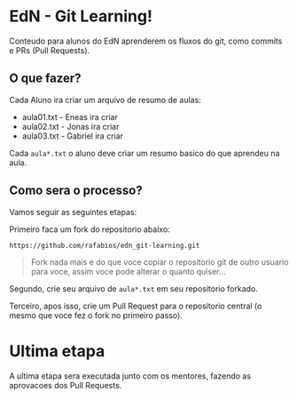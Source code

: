 # EdN - Git Learning!

Conteudo para alunos do EdN aprenderem os fluxos do git, como commits e PRs (Pull Requests).


## O que fazer?

Cada Aluno ira criar um arquivo de resumo de aulas:

- aula01.txt        - Eneas ira criar
- aula02.txt        - Jonas ira criar
- aula03.txt        - Gabriel ira criar

Cada `aula*.txt` o aluno deve criar um resumo basico do que aprendeu na aula.

## Como sera o processo?

Vamos seguir as seguintes etapas:

Primeiro faca um fork do repositorio abaixo: 

`https://github.com/rafabios/edn_git-learning.git`

> Fork nada mais e do que voce copiar o repositorio git de outro usuario para voce, assim voce pode alterar o quanto quiser...

Segundo, crie seu arquivo de `aula*.txt` em seu repositorio forkado.

Terceiro, apos isso, crie um Pull Request para o repositorio central (o mesmo que voce fez o fork no primeiro passo).

# Ultima etapa

A ultima etapa sera executada junto com os mentores, fazendo as aprovacoes dos Pull Requests.




